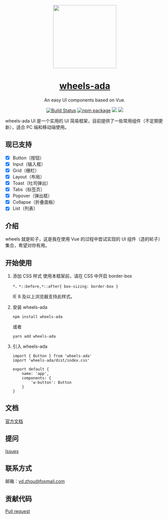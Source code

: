 <p align="center">
  <a href="https://adashuai5.github.io/wheels-ada/">
    <img width="200" src="https://adashuai5.github.io/wheels-ada/ada.png">
  </a>
</p>

<h1 align="center">
  <a href="https://adashuai5.github.io/wheels-ada/" target="_blank">wheels-ada</a>
</h1>

<div align="center">

An easy UI components based on Vue.

[![Build Status](https://travis-ci.org/travis-ci/travis-web.svg?branch=master)](https://travis-ci.org/travis-ci/travis-web)
[![npm package](https://img.shields.io/npm/v/wheels-ada.svg?style=flat-square)](https://www.npmjs.com/package/wheels-ada)
![](https://img.shields.io/badge/language-JavaScript-yellow.svg)
![](https://img.shields.io/badge/license-MIT-000000.svg)

</div>

wheels-ada UI 是一个实用的 UI 简易框架，目前提供了一些常用组件（不定期更新），适合 PC 端和移动端使用。

## 现已支持

- [x] Button（按钮）
- [x] Input（输入框）
- [x] Grid（栅栏）
- [x] Layout（布局）
- [x] Toast（吐司弹出）
- [x] Tabs（标签页）
- [x] Popover（弹出框）
- [x] Collapse（折叠面板）
- [x] List（列表）

## 介绍

wheels 就是轮子，这是我在使用 Vue 的过程中尝试实现的 UI 组件（造的轮子）集合，希望对你有用。

## 开始使用

1. 添加 CSS 样式
   使用本框架前，请在 CSS 中开启 border-box

   ```
   *，*::before,*::after{ box-sizing: border-box }
   ```

   IE 8 及以上浏览器支持此样式。

2. 安装 wheels-ada

   ```
   npm install wheels-ada
   ```

   或者

   ```
   yarn add wheels-ada
   ```

3. 引入 wheels-ada

   ```
   import { Button } from 'wheels-ada'
   import 'wheels-ada/dist/index.css'

   export default {
       name: 'app',
       components: {
           'w-button': Button
       }
   }
   ```

## 文档

[官方文档](https://adashuai5.github.io/wheels-ada/)

## 提问

[Issues](https://github.com/Adashuai5/wheels-ada/issues)

## 联系方式

邮箱：yd.zhou@foxmail.com

## 贡献代码

[Pull request](https://github.com/Adashuai5/wheels-ada/pulls)
